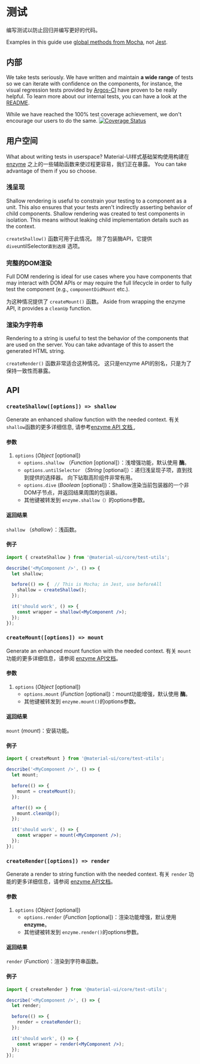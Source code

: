 # 测试

<p class="description">编写测试以防止回归并编写更好的代码。</p>

Examples in this guide use [global methods from Mocha](https://mochajs.org/api/global.html), not [Jest](https://jestjs.io/docs/en/api).

## 内部

We take tests seriously. We have written and maintain **a wide range** of tests so we can iterate with confidence on the components, for instance, the visual regression tests provided by [Argos-CI](https://www.argos-ci.com/mui-org/material-ui) have proven to be really helpful. To learn more about our internal tests, you can have a look at the [README](https://github.com/mui-org/material-ui/blob/next/test/README.md).

While we have reached the 100% test coverage achievement, we don't encourage our users to do the same. [![Coverage Status](https://img.shields.io/codecov/c/github/mui-org/material-ui/next.svg)](https://codecov.io/gh/mui-org/material-ui/branch/next)

## 用户空间

What about writing tests in userspace? Material-UI样式基础架构使用构建在 [enzyme](https://github.com/airbnb/enzyme) 之上的一些辅助函数来使过程更容易，我们正在暴露。 You can take advantage of them if you so choose.

### 浅呈现

Shallow rendering is useful to constrain your testing to a component as a unit. This also ensures that your tests aren't indirectly asserting behavior of child components. Shallow rendering was created to test components in isolation. This means without leaking child implementation details such as the context.

`createShallow()` 函数可用于此情况。 除了包装酶API，它提供 `dive`untilSelector`直到选择` 选项。

### 完整的DOM渲染

Full DOM rendering is ideal for use cases where you have components that may interact with DOM APIs or may require the full lifecycle in order to fully test the component (e.g., `componentDidMount` etc.).

为这种情况提供了 `createMount()` 函数。 Aside from wrapping the enzyme API, it provides a `cleanUp` function.

### 渲染为字符串

Rendering to a string is useful to test the behavior of the components that are used on the server. You can take advantage of this to assert the generated HTML string.

`createRender()` 函数非常适合这种情况。 这只是enzyme API的别名，只是为了保持一致性而暴露。

## API

### `createShallow([options]) => shallow`

Generate an enhanced shallow function with the needed context. 有关 `shallow`函数的更多详细信息, 请参考[enzyme API 文档 ](https://airbnb.io/enzyme/docs/api/shallow.html),

#### 参数

1. `options` (*Object* [optional]) 
    - `options.shallow` （*Function* [optional]）：浅增强功能，默认使用 **酶**。
    - `options.untilSelector` （*String* [optional]）：递归浅呈现子项，直到找到提供的选择器。 向下钻取高阶组件非常有用。
    - `options.dive` (*Boolean* [optional])：Shallow渲染当前包装器的一个非DOM子节点，并返回结果周围的包装器。
    - 其他键被转发到 `enzyme.shallow（）`的options参数。

#### 返回结果

`shallow` （*shallow*）：浅函数。

#### 例子

```jsx
import { createShallow } from '@material-ui/core/test-utils';

describe('<MyComponent />', () => {
  let shallow;

  before(() => {  // This is Mocha; in Jest, use beforeAll
    shallow = createShallow();
  });

  it('should work', () => {
    const wrapper = shallow(<MyComponent />);
  });
});
```

### `createMount([options]) => mount`

Generate an enhanced mount function with the needed context. 有关 `mount` 功能的更多详细信息，请参阅 [enzyme API文档](https://airbnb.io/enzyme/docs/api/mount.html)。

#### 参数

1. `options` (*Object* [optional]) 
    - `options.mount` (*Function* [optional])：mount功能增强，默认使用 **酶**。
    - 其他键被转发到 `enzyme.mount()`的options参数。

#### 返回结果

`mount` (*mount*)：安装功能。

#### 例子

```jsx
import { createMount } from '@material-ui/core/test-utils';

describe('<MyComponent />', () => {
  let mount;

  before(() => {
    mount = createMount();
  });

  after(() => {
    mount.cleanUp();
  });

  it('should work', () => {
    const wrapper = mount(<MyComponent />);
  });
});
```

### `createRender([options]) => render`

Generate a render to string function with the needed context. 有关 `render` 功能的更多详细信息，请参阅 [enzyme API文档](https://airbnb.io/enzyme/docs/api/render.html)。

#### 参数

1. `options` (*Object* [optional]) 
    - `options.render` (*Function* [optional])：渲染功能增强，默认使用 **enzyme**。
    - 其他键被转发到 `enzyme.render()`的options参数。

#### 返回结果

`render` (*Function*)：渲染到字符串函数。

#### 例子

```jsx
import { createRender } from '@material-ui/core/test-utils';

describe('<MyComponent />', () => {
  let render;

  before(() => {
    render = createRender();
  });

  it('should work', () => {
    const wrapper = render(<MyComponent />);
  });
});
```